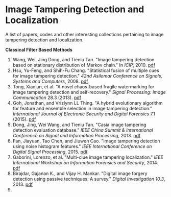 # Image Tampering Detection and Localization
A list of papers, codes and other interesting collections pertaining to image tampering detection and localization.

**Classical Filter Based Methods**<br />
1. Wang, Wei, Jing Dong, and Tieniu Tan. "Image tampering detection based on stationary distribution of Markov chain." In *ICIP*, 2010. [pdf](http://www.nlpr.ia.ac.cn/2010papers/gjhy/gh51.pdf)<br />
2. Hsu, Yu-Feng, and Shih-Fu Chang. "Statistical fusion of multiple cues for image tampering detection." *42nd Asilomar Conference on Signals, Systems and Computers*, 2008. [pdf](https://pdfs.semanticscholar.org/bc2f/8ab79ae9a28d450f5391db8ab3faadf2a0d1.pdf)<br />
3. Tong, Xiaojun, et al. "A novel chaos-based fragile watermarking for image tampering detection and self-recovery." *Signal Processing: Image Communication* 28.3 (2013). [pdf](http://www.sciencedirect.com/science/article/pii/S092359651200224X) <br/>
4. Goh, Jonathan, and Vrizlynn LL Thing. "A hybrid evolutionary algorithm for feature and ensemble selection in image tampering detection." *International Journal of Electronic Security and Digital Forensics* 7.1 (2015). [pdf](http://oar.a-star.edu.sg/jspui/bitstream/123456789/1674/1/A_HybridEvol_ImgTampering_2015.pdf) <br/>
5. Dong, Jing, Wei Wang, and Tieniu Tan. "Casia image tampering detection evaluation database." *IEEE China Summit & International Conference on Signal and Information Processing*, 2013. [pdf](http://ieeexplore.ieee.org/abstract/document/6625374/) <br/>
6. Fan, Jiayuan, Tao Chen, and Jiuwen Cao. "Image tampering detection using noise histogram features." *IEEE International Conference on Digital Signal Processing*, 2015. [pdf](http://ieeexplore.ieee.org/abstract/document/7252037/)<br/>
7. Gaborini, Lorenzo, et al. "Multi-clue image tampering localization." *IEEE International Workshop on Information Forensics and Security*, 2014. [pdf](http://ai2-s2-pdfs.s3.amazonaws.com/081e/8fb55369588cbd0f9b032c4e20fdeca1c7e6.pdf)
8. Birajdar, Gajanan K., and Vijay H. Mankar. "Digital image forgery detection using passive techniques: A survey." *Digital Investigation 10.3*, 2013. [pdf](http://www.dxsx.net/admin/editor/upload/201412/2014122915411949.pdf)<br/>
9. 

